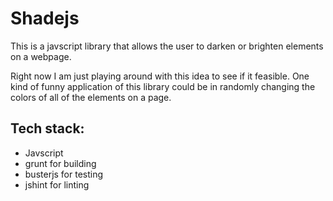 Shadejs
=======


This is a javscript library that allows the user to darken or brighten elements on a webpage.


Right now I am just playing around with this idea to see if it feasible. One kind of funny application of this library could be in randomly changing the colors of all of the elements on a page.

Tech stack:
-----------

 * Javscript
 * grunt for building
 * busterjs for testing
 * jshint for linting
